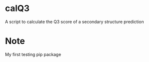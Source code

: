 # calQ3
A script to calculate the Q3 score of a secondary structure prediction

# Note

My first testing pip package
